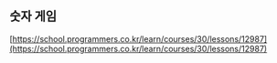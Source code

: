 ## 숫자 게임

[https://school.programmers.co.kr/learn/courses/30/lessons/12987](https://school.programmers.co.kr/learn/courses/30/lessons/12987)